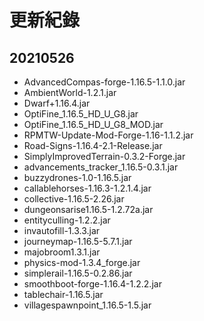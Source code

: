 # 更新紀錄
## 20210526
  * AdvancedCompas-forge-1.16.5-1.1.0.jar
  * AmbientWorld-1.2.1.jar
  * Dwarf+1.16.4.jar
  * OptiFine_1.16.5_HD_U_G8.jar
  * OptiFine_1.16.5_HD_U_G8_MOD.jar
  * RPMTW-Update-Mod-Forge-1.16-1.1.2.jar
  * Road-Signs-1.16.4-2.1-Release.jar
  * SimplyImprovedTerrain-0.3.2-Forge.jar
  * advancements_tracker_1.16.5-0.3.1.jar
  * buzzydrones-1.0-1.16.5.jar
  * callablehorses-1.16.3-1.2.1.4.jar
  * collective-1.16.5-2.26.jar
  * dungeonsarise1.16.5-1.2.72a.jar
  * entityculling-1.2.2.jar
  * invautofill-1.3.3.jar
  * journeymap-1.16.5-5.7.1.jar
  * majobroom1.3.1.jar
  * physics-mod-1.3.4_forge.jar
  * simplerail-1.16.5-0.2.86.jar
  * smoothboot-forge-1.16.4-1.2.2.jar
  * tablechair-1.16.5.jar
  * villagespawnpoint_1.16.5-1.5.jar
